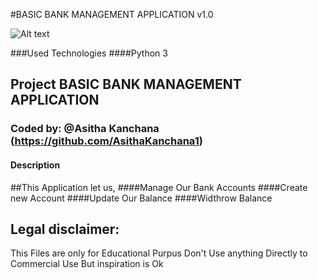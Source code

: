 #BASIC BANK MANAGEMENT APPLICATION v1.0

![Alt text](Basic_Bank_management_App/img/pythonmini1.png?raw=true "Optional Title")

###Used Technologies 
####Python 3

## Project BASIC BANK MANAGEMENT APPLICATION 
### Coded by: @Asitha Kanchana (https://github.com/AsithaKanchana1)


#### Description
##This Application let us, 
####Manage Our Bank Accounts 
####Create new Account 
####Update Our Balance
####Widthrow Balance

## Legal disclaimer:
This Files are only for Educational Purpus  Don't Use anything Directly to Commercial Use But inspiration is Ok 
